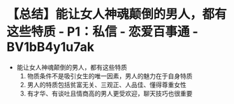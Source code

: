 # 【总结】能让女人神魂颠倒的男人，都有这些特质 - P1：私信 - 恋爱百事通 - BV1bB4y1u7ak

-   能让女人神魂颠倒的男人，都有这些特质
    1.  物质条件不是吸引女生的唯一因素，男人的魅力在于自身特质
    2.  男人的特质包括贫富无关、三观正、人品佳、懂得尊重女性
    3.  有才华、有谈吐且情商高的男人更受欢迎，聊天技巧也很重要